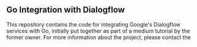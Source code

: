 ## Go Integration with Dialogflow
This repository contains the code for integrating Google's Dialogflow services with Go, initially put together as part of a medium tutorial by the former owner. For more information about the project, please contact the